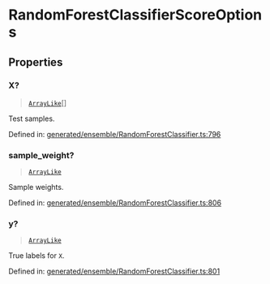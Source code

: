 # RandomForestClassifierScoreOptions

## Properties

### X?

> [`ArrayLike`](../types/ArrayLike.md)[]

Test samples.

Defined in:  [generated/ensemble/RandomForestClassifier.ts:796](https://github.com/transitive-bullshit/scikit-learn-ts/blob/122b3c0/packages/sklearn/src/generated/ensemble/RandomForestClassifier.ts#L796)

### sample\_weight?

> [`ArrayLike`](../types/ArrayLike.md)

Sample weights.

Defined in:  [generated/ensemble/RandomForestClassifier.ts:806](https://github.com/transitive-bullshit/scikit-learn-ts/blob/122b3c0/packages/sklearn/src/generated/ensemble/RandomForestClassifier.ts#L806)

### y?

> [`ArrayLike`](../types/ArrayLike.md)

True labels for `X`.

Defined in:  [generated/ensemble/RandomForestClassifier.ts:801](https://github.com/transitive-bullshit/scikit-learn-ts/blob/122b3c0/packages/sklearn/src/generated/ensemble/RandomForestClassifier.ts#L801)
